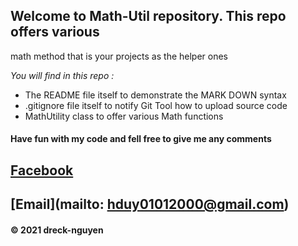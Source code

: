
## Welcome to Math-Util repository. This repo offers various 
math method that is your projects as the helper ones

_You will find in this repo :_
* The README file itself to demonstrate the MARK DOWN syntax
* .gitignore file itself to notify Git Tool how to upload source code
* MathUtility class to offer various Math functions 

#### Have fun with my code and fell free to give me any comments

## [Facebook](https://www.facebook.com/duc.hiep.00)
## [Email](mailto: hduy01012000@gmail.com)

#### © 2021 dreck-nguyen

